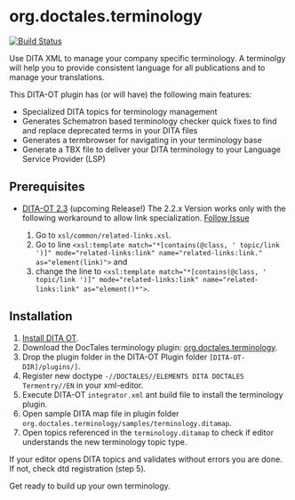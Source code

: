 org.doctales.terminology
========================

[![Build Status](https://travis-ci.org/doctales/org.doctales.terminology.svg?branch=master)](https://travis-ci.org/doctales/org.doctales.terminology)

Use DITA XML to manage your company specific terminology. A terminolgy will help you to provide consistent language for all publications and to manage your translations.

This DITA-OT plugin has (or will have) the following main features:

- Specialized DITA topics for terminology management
- Generates Schematron based terminology checker quick fixes to find and 
replace deprecated terms in your DITA files
- Generates a termbrowser for navigating in your terminology base
- Generate a TBX file to deliver your DITA terminology to your Language 
Service Provider (LSP)


## Prerequisites

- [DITA-OT 2.3](http://dita-ot.org/) (upcoming Release!) The 2.2.x Version works only with the following workaround to allow link specialization. [Follow Issue](https://github.com/dita-ot/dita-ot/pull/2199)

    1. Go to `xsl/common/related-links.xsl`. 
    2. Go to line `<xsl:template match="*[contains(@class, ' topic/link ')]" mode="related-links:link" name="related-links:link." as="element(link)">` and 
    3. change the line to `<xsl:template match="*[contains(@class, ' topic/link ')]" mode="related-links:link" name="related-links:link" as="element()*">`.
  
## Installation  

1. [Install DITA OT](http://www.dita-ot.org/2.2/getting-started/installing-client.html).
2. Download the DocTales terminology plugin: [org.doctales.terminology](https://github.com/doctales/org.doctales.terminology/archive/master.zip).
3. Drop the plugin folder in the DITA-OT Plugin folder `[DITA-OT-DIR]/plugins/]`.
4. Register new doctype `-//DOCTALES//ELEMENTS DITA DOCTALES Termentry//EN` in your xml-editor.
5. Execute DITA-OT `integrator.xml` ant build file to install the terminology plugin.
6. Open sample DITA map file in plugin folder `org.doctales.terminology/samples/terminology.ditamap`.
7. Open topics referenced in the `terminology.ditamap` to check if editor understands the new terminology topic type.

If your editor opens DITA topics and validates without errors you are done. If not, check dtd registration (step 5).

Get ready to build up your own terminology.
